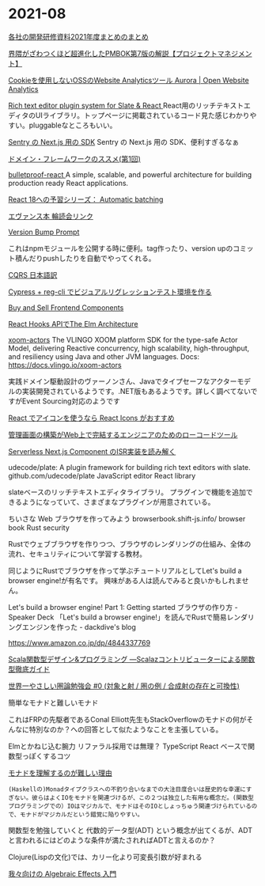 # 2021-08

[ 各社の開発研修資料2021年度まとめのまとめ ]( https://zenn.dev/sakito/scraps/c9553358e998da )

[界隈がざわつくほど超進化したPMBOK第7版の解説【プロジェクトマネジメント】](https://note.com/miz_kushida/n/n103a7da460c5)

[Cookieを使用しないOSSのWebsite Analyticsツール Aurora | Open Website Analytics ](https://www.useaurora.app/)

[Rich text editor plugin system for Slate & React ](https://plate.udecode.io/)
React用のリッチテキストエディタのUIライブラリ。トップページに掲載されているコード見た感じわかりやすい。pluggableなところもいい。

[Sentry の Next.js 用の SDK](https://docs.sentry.io/platforms/javascript/guides/nextjs/)
Sentry の Next.js 用の SDK、便利すぎるなぁ

[ドメイン・フレームワークのススメ(第1回)](https://www.infoq.com/jp/articles/domainframework_0930/)

[ bulletproof-react ](https://github.com/alan2207/bulletproof-react)
A simple, scalable, and powerful architecture for building production ready React applications.


[React 18への予習シリーズ： Automatic batching](https://www.ey-office.com/blog_archive/2021/07/30/preparation-for-react-18-review-what-is-concurrent-mode/)

[エヴァンス本 輪読会リンク](https://hackmd.io/6JyudJcoTNqUqlzDlA91cQ)

[Version Bump Prompt](https://github.com/JS-DevTools/version-bump-prompt)

これはnpmモジュールを公開する時に便利。tag作ったり、version upのコミット積んだりpushしたりを自動でやってくれる。

[CQRS 日本語訳](http://www.minato.tv/cqrs/cqrs_documents_jp.pdf)

[Cypress + reg-cli でビジュアルリグレッションテスト環境を作る](https://crieit.net/posts/cypres-bij-sterrennacht-vrtest-20210731)

[Buy and Sell Frontend Components](https://frontwork.dev/component-marketplace)

[React Hooks APIでThe Elm Architecture](https://zenn.dev/eagle/articles/react-tea-hook)

[xoom-actors](https://github.com/vlingo/xoom-actors)
The VLINGO XOOM platform SDK for the type-safe Actor Model, delivering Reactive concurrency, high scalability, high-throughput, and resiliency using Java and other JVM languages.
Docs: https://docs.vlingo.io/xoom-actors

実践ドメイン駆動設計のヴァーノンさん、Javaでタイプセーフなアクターモデルの実装開発されているようです。.NET版もあるようです。詳しく調べてないですがEvent Sourcing対応のようです

[React でアイコンを使うなら React Icons がおすすめ](https://zenn.dev/taichifukumoto/articles/how-to-use-react-icons)

[管理画面の構築がWeb上で完結するエンジニアのためのローコードツール](https://www.querier.io/)


[Serverless Next.js Component のISR実装を読み解く](https://zenn.dev/laiso/articles/8c619c38bd7b7b)

udecode/plate: A plugin framework for building rich text editors with slate.
github.com/udecode/plate
JavaScript editor React library

slateベースのリッチテキストエディタライブラリ。
プラグインで機能を追加できるようになっていて、さまざまなプラグインが用意されている。

ちいさな Web ブラウザを作ってみよう
browserbook.shift-js.info/
browser book Rust security

Rustでウェブブラウザを作りつつ、ブラウザのレンダリングの仕組み、全体の流れ、セキュリティについて学習する教材。

同じようにRustでブラウザを作って学ぶチュートリアルとしてLet's build a browser engine!が有名です。
興味がある人は読んでみると良いかもしれません。

Let's build a browser engine! Part 1: Getting started
ブラウザの作り方 - Speaker Deck
「Let's build a browser engine!」を読んでRustで簡易レンダリングエンジンを作った - dackdive's blog


https://www.amazon.co.jp/dp/4844337769

[Scala関数型デザイン&プログラミング ―Scalazコントリビューターによる関数型徹底ガイド ](https://www.amazon.co.jp/dp/4844337769)

[ 世界一やさしい圏論勉強会 #0 (対象と射 / 圏の例 / 合成射の存在と可換性) ](https://www.youtube.com/watch?v=PCU8QWXykCc&list=PLn-K2NcVhBJCquGDoRPsGPH_yy7ZRM5xJ)

簡単なモナドと難しいモナド

これはFRPの先駆者であるConal Elliott先生もStackOverflowのモナドの何がそんなに特別なのか？への回答として似たようなことを主張している。


Elmとかねじ込む腕力
リファラル採用では無理？
TypeScript React ベースで関数型っぽくするコツ

[モナドを理解するのが難しい理由](https://qiita.com/tg_me/items/4d6f9aed54dc9fec07eb)

```
(Haskellの)Monadタイプクラスへの不釣り合いなまでの大注目度合いは歴史的な幸運にすぎない。彼らはよくIOをモナドを関連づけるが、この２つは独立した有用な概念だ。(関数型プログラミングでの）IOはマジカルで、モナドはそのIOとしょっちゅう関連づけられているので、モナドがマジカルだという錯覚に陥りやすい。
```

関数型を勉強していくと 代数的データ型(ADT) という概念が出てくるが、ADTと言われるにはどのような条件が満たされればADTと言えるのか？

Clojure(Lispの文化)では、カリー化より可変長引数が好まれる

[我々向けの Algebraic Effects 入門](https://overreacted.io/ja/algebraic-effects-for-the-rest-of-us/)


[]()
[]()
[]()
[]()
[]()
[]()
[]()
[]()
[]()
[]()
[]()
[]()
[]()
[]()
[]()
